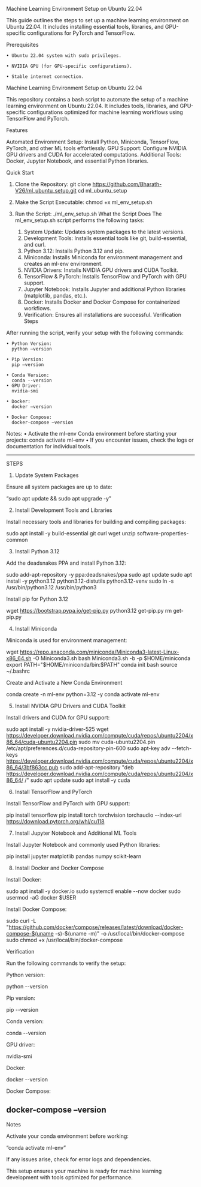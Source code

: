 ﻿Machine Learning Environment Setup on Ubuntu 22.04

This guide outlines the steps to set up a machine learning environment on Ubuntu 22.04. It includes installing essential tools, libraries, and GPU-specific configurations for PyTorch and TensorFlow.

Prerequisites

    • Ubuntu 22.04 system with sudo privileges.
      
    • NVIDIA GPU (for GPU-specific configurations).
      
    • Stable internet connection.

Machine Learning Environment Setup on Ubuntu 22.04

This repository contains a bash script to automate the setup of a machine learning environment on Ubuntu 22.04. It includes tools, libraries, and GPU-specific configurations optimized for machine learning workflows using TensorFlow and PyTorch.

Features

Automated Environment Setup: Install Python, Miniconda, TensorFlow, PyTorch, and other ML tools effortlessly.
GPU Support: Configure NVIDIA GPU drivers and CUDA for accelerated computations.
Additional Tools: Docker, Jupyter Notebook, and essential Python libraries.

Quick Start

1. Clone the Repository:
   git clone https://github.com/Bharath-V26/ml_ubuntu_setup.git
   cd  ml_ubuntu_setup

2. Make the Script Executable:
chmod +x ml_env_setup.sh
3. Run the Script:
./ml_env_setup.sh
What the Script Does
The ml_env_setup.sh script performs the following tasks:
    1. System Update: Updates system packages to the latest versions.
    2. Development Tools: Installs essential tools like git, build-essential, and curl.
    3. Python 3.12: Installs Python 3.12 and pip.
    4. Miniconda: Installs Miniconda for environment management and creates an ml-env environment.
    5. NVIDIA Drivers: Installs NVIDIA GPU drivers and CUDA Toolkit.
    6. TensorFlow & PyTorch: Installs TensorFlow and PyTorch with GPU support.
    7. Jupyter Notebook: Installs Jupyter and additional Python libraries (matplotlib, pandas, etc.).
    8. Docker: Installs Docker and Docker Compose for containerized workflows.
    9. Verification: Ensures all installations are successful.
Verification Steps

After running the script, verify your setup with the following commands:

    • Python Version:
      python –version
      
    • Pip Version:
      pip –version

    • Conda Version:
      conda --version
    • GPU Driver:
      nvidia-smi

    • Docker:
      docker –version

    • Docker Compose:
      docker-compose –version

Notes:
    • Activate the ml-env Conda environment before starting your projects:
      conda activate ml-env
    • If you encounter issues, check the logs or documentation for individual tools.

-----------------------------------------------------------------------------------------------------------------------------------
STEPS

1. Update System Packages

Ensure all system packages are up to date:

“sudo apt update && sudo apt upgrade -y”

2. Install Development Tools and Libraries

Install necessary tools and libraries for building and compiling packages:

sudo apt install -y build-essential git curl wget unzip software-properties-common

3. Install Python 3.12

Add the deadsnakes PPA and install Python 3.12:

sudo add-apt-repository -y ppa:deadsnakes/ppa
sudo apt update
sudo apt install -y python3.12 python3.12-distutils python3.12-venv
sudo ln -s /usr/bin/python3.12 /usr/bin/python3

Install pip for Python 3.12

wget https://bootstrap.pypa.io/get-pip.py
python3.12 get-pip.py
rm get-pip.py

4. Install Miniconda

Miniconda is used for environment management:

wget https://repo.anaconda.com/miniconda/Miniconda3-latest-Linux-x86_64.sh -O Miniconda3.sh
bash Miniconda3.sh -b -p $HOME/miniconda
export PATH="$HOME/miniconda/bin:$PATH"
conda init bash
source ~/.bashrc

Create and Activate a New Conda Environment

conda create -n ml-env python=3.12 -y
conda activate ml-env

5. Install NVIDIA GPU Drivers and CUDA Toolkit

Install drivers and CUDA for GPU support:

sudo apt install -y nvidia-driver-525
wget https://developer.download.nvidia.com/compute/cuda/repos/ubuntu2204/x86_64/cuda-ubuntu2204.pin
sudo mv cuda-ubuntu2204.pin /etc/apt/preferences.d/cuda-repository-pin-600
sudo apt-key adv --fetch-keys https://developer.download.nvidia.com/compute/cuda/repos/ubuntu2204/x86_64/3bf863cc.pub
sudo add-apt-repository "deb https://developer.download.nvidia.com/compute/cuda/repos/ubuntu2204/x86_64/ /"
sudo apt update
sudo apt install -y cuda

6. Install TensorFlow and PyTorch

Install TensorFlow and PyTorch with GPU support:

pip install tensorflow
pip install torch torchvision torchaudio --index-url https://download.pytorch.org/whl/cu118

7. Install Jupyter Notebook and Additional ML Tools

Install Jupyter Notebook and commonly used Python libraries:

pip install jupyter matplotlib pandas numpy scikit-learn

8. Install Docker and Docker Compose

Install Docker:

sudo apt install -y docker.io
sudo systemctl enable --now docker
sudo usermod -aG docker $USER

Install Docker Compose:

sudo curl -L "https://github.com/docker/compose/releases/latest/download/docker-compose-$(uname -s)-$(uname -m)" -o /usr/local/bin/docker-compose
sudo chmod +x /usr/local/bin/docker-compose

Verification

Run the following commands to verify the setup:

Python version:

python --version

Pip version:

pip --version

Conda version:

conda --version

GPU driver:

nvidia-smi

Docker:

docker --version

Docker Compose:

docker-compose –version
-----------------------------------------------------------------------------------------------------------------------------------

Notes

Activate your conda environment before working:

“conda activate ml-env”

If any issues arise, check for error logs and dependencies.

This setup ensures your machine is ready for machine learning development with tools optimized for performance.
